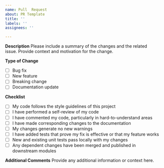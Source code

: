 ```yaml
---
name: Pull  Request
about: PR Template
title: ''
labels: ''
assignees: ''

---
```


**Description**
Please include a summary of the changes and the related issue. Provide context and motivation for the change.

**Type of Change**
- [ ] Bug fix
- [ ] New feature
- [ ] Breaking change
- [ ] Documentation update

**Checklist**
- [ ] My code follows the style guidelines of this project
- [ ] I have performed a self-review of my code
- [ ] I have commented my code, particularly in hard-to-understand areas
- [ ] I have made corresponding changes to the documentation
- [ ] My changes generate no new warnings
- [ ] I have added tests that prove my fix is effective or that my feature works
- [ ] New and existing unit tests pass locally with my changes
- [ ] Any dependent changes have been merged and published in downstream modules

**Additional Comments**
Provide any additional information or context here.
